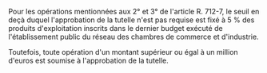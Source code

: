 Pour les opérations mentionnées aux 2° et 3° de l'article R. 712-7, le seuil en deçà duquel l'approbation de la tutelle n'est pas requise est fixé à 5 % des produits d'exploitation inscrits dans le dernier budget exécuté de l'établissement public du réseau des chambres de commerce et d'industrie.


  

 Toutefois, toute opération d'un montant supérieur ou égal à un million d'euros est soumise à l'approbation de la tutelle.

